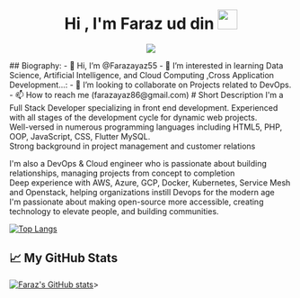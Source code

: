 
<h1 align="center">Hi , I'm Faraz ud din <img src="https://media.giphy.com/media/hvRJCLFzcasrR4ia7z/giphy.gif" width="35"></h1>
<p align="center">
  <a href="https://github.com/DenverCoder1/readme-typing-svg"><img src="https://readme-typing-svg.herokuapp.com?lines=Computer+Science+Student;Software+Developer;DevOps+Engineer;Flutter+Developer;Deep+Learning;DS%20|%20AI%20|%20DEVOPS%20|%20ML%20Enthusiast;Graphic%20Designer;Always%20learning%20new%20things&center=true&width=500&height=50"></a>
</p>
## Biography:
- 👋 Hi, I’m @Farazayaz55
- 👀 I’m interested in learning Data Science, Artificial Intelligence, and Cloud Computing ,Cross Application Development...:
- 💞️ I’m looking to collaborate on Projects related to DevOps.
- 📫 How to reach me (farazayaz86@gmail.com)
# Short Description
I'm a Full Stack Developer specializing in front end development.
Experienced with all stages of the development cycle for dynamic web projects.</br>
Well-versed in numerous programming languages including HTML5, PHP, OOP, JavaScript, CSS, Flutter MySQL.</br>
Strong background in project management and customer relations

I'm also a DevOps & Cloud engineer who is passionate about building relationships, managing projects from concept to completion </br>
 Deep experience with AWS, Azure, GCP, Docker, Kubernetes, Service Mesh and Openstack, helping organizations instill Devops for the modern age </br>
 I'm passionate about making open-source more accessible, creating technology to elevate people, and building communities.</br>


[![Top Langs](https://github-readme-stats.vercel.app/api/top-langs/?username=Farazayaz55&layout=compact)](https://github.com/Farazayaz55/github-readme-stats)

## &#x1f4c8; My GitHub Stats

[![Faraz's GitHub stats](https://github-readme-stats.vercel.app/api?username=farazayaz55&show_icons=true&theme=github_dark)](https://github.com/farazayaz55/github-readme-stats)>
<!--
**farazayaz55/farazayaz55** is a ✨ _special_ ✨ repository because its `README.md` (this file) appears on your GitHub profile.

Here are some ideas to get you started:

- 🔭 I’m currently working on ...
- 🌱 I’m currently learning ...
- 👯 I’m looking to collaborate on ...
- 🤔 I’m looking for help with ...
- 💬 Ask me about ...
- 📫 How to reach me: ...
- 😄 Pronouns: ...
- ⚡ Fun fact: ...
-->
